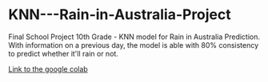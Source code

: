 # KNN---Rain-in-Australia-Project

Final School Project 10th Grade - KNN model for Rain in Australia Prediction. With information on a previous day, the model is able with 80% consistency to predict whether it'll rain or not. 

[Link to the google colab](https://colab.research.google.com/drive/1j9FP409XuKl6AtWmD8AXw92fCSxdKAJR)
